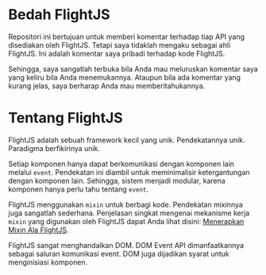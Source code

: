 # Bedah FlightJS

Repositori ini bertujuan untuk memberi komentar terhadap tiap API yang disediakan oleh FlightJS. Tetapi saya tidaklah mengaku sebagai ahli FlightJS. Ini adalah komentar saya pribadi terhadap kode FlightJS.

Sehingga, saya sangatlah terbuka bila Anda mau meluruskan komentar saya yang keliru bila Anda menemukannya. Ataupun bila ada komentar yang kurang jelas, saya berharap Anda mau memberitahukannya.

# Tentang FlightJS

FlightJS adalah sebuah framework kecil yang unik. Pendekatannya unik. Paradigma berfikirinya unik.

Setiap komponen hanya dapat berkomunikasi dengan komponen lain melalui `event`. Pendekatan ini diambil untuk meminimalisir ketergantungan dengan komponen lain. Sehingga, sistem menjadi modular, karena komponen hanya perlu tahu tentang `event`.

FlightJS menggunakan `mixin` untuk berbagi kode. Pendekatan mixinnya juga sangatlah sederhana.  Penjelasan singkat mengenai mekanisme kerja `mixin` yang digunakan oleh FlightJS dapat Anda lihat disini: [Menerapkan Mixin Ala FlightJS](keripix.pethak.com/bedah-pustaka-menerapkan-mixin-ala-flightjs/).

FlightJS sangat menghandalkan DOM. DOM Event API dimanfaatkannya sebagai saluran komunikasi event. DOM juga dijadikan syarat untuk menginisiasi komponen.
